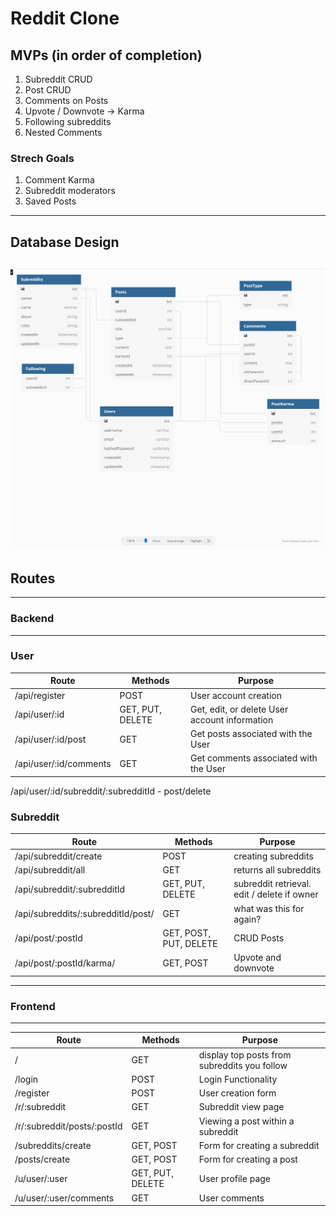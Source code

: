 # Reddit Clone

## MVPs (in order of completion)
1. Subreddit CRUD
2. Post CRUD
3. Comments on Posts
4. Upvote / Downvote -> Karma
5. Following subreddits
6. Nested Comments

### Strech Goals
1. Comment Karma
2. Subreddit moderators
3. Saved Posts

---
## Database Design

![alt text](Database-Design.png "Database")
---

## Routes
---
### Backend
---
### User
| Route                          | Methods                 | Purpose |
| ------------------------------ | ------------------------| ------- |
| /api/register                  | POST                    | User account creation |
| /api/user/:id                  | GET, PUT, DELETE        | Get, edit, or delete User account information |
| /api/user/:id/post             | GET                     | Get posts associated with the User |
| /api/user/:id/comments         | GET                     | Get comments associated with the User |

/api/user/:id/subreddit/:subredditId - post/delete

### Subreddit
| Route                                | Methods                 | Purpose |
| -----------------------------------  | ------------------------| ------- |
| /api/subreddit/create                | POST                    | creating subreddits |
| /api/subreddit/all                   | GET                     | returns all subreddits |
| /api/subreddit/:subredditId          | GET, PUT, DELETE        | subreddit retrieval. edit / delete if owner |
| /api/subreddits/:subredditId/post/   | GET                     | what was this for again? |
| /api/post/:postId                    | GET, POST, PUT, DELETE  | CRUD Posts |
| /api/post/:postId/karma/             | GET, POST               | Upvote and downvote |

---
### Frontend
---
| Route                                | Methods                 | Purpose |
| -----------------------------------  | ------------------------| ------- |
| /                                    | GET                     | display top posts from subreddits you follow |
| /login                               | POST                    | Login Functionality |
| /register                            | POST                    | User creation form |
| /r/:subreddit                        | GET                     | Subreddit view page |
| /r/:subreddit/posts/:postId          | GET                     | Viewing a post within a subreddit |
| /subreddits/create                   | GET, POST               | Form for creating a subreddit |
| /posts/create                        | GET, POST               | Form for creating a post |
| /u/user/:user                        | GET, PUT, DELETE        | User profile page |
| /u/user/:user/comments               | GET                     | User comments |
